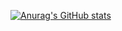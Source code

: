 [![Anurag's GitHub stats](https://github-readme-stats.vercel.app/api?username=hanruihua)](https://github.com/anuraghazra/github-readme-stats&hide=contribs,prs)

